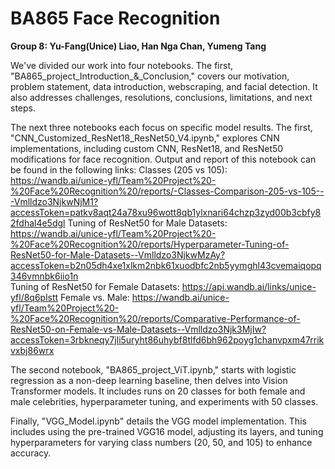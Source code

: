 # BA865 Face Recognition
**Group 8: Yu-Fang(Unice) Liao, Han Nga Chan, Yumeng Tang**

We've divided our work into four notebooks. The first, "BA865_project_Introduction_&_Conclusion," covers our motivation, problem statement, data introduction, webscraping, and facial detection. It also addresses challenges, resolutions, conclusions, limitations, and next steps.


The next three notebooks each focus on specific model results. The first, "CNN_Customized_ResNet18_ResNet50_V4.ipynb," explores CNN implementations, including custom CNN, ResNet18, and ResNet50 modifications for face recognition. Output and report of this notebook can be found in the following links: 
Classes (205 vs 105): https://wandb.ai/unice-yfl/Team%20Project%20-%20Face%20Recognition%20/reports/-Classes-Comparison-205-vs-105---Vmlldzo3NjkwNjM1?accessToken=patkv8aqt24a78xu96wott8qb1ylxnari64chzp3zyd00b3cbfy82fdhal4e5dgl
Tuning of ResNet50 for Male Datasets: https://wandb.ai/unice-yfl/Team%20Project%20-%20Face%20Recognition%20/reports/Hyperparameter-Tuning-of-ResNet50-for-Male-Datasets--Vmlldzo3NjkwMzAy?accessToken=b2n05dh4xe1xlkm2nbk61xuodbfc2nb5yymghl43cvemaiqopq346vmnbk6iio1n   
Tuning of ResNet50 for Female Datasets: https://api.wandb.ai/links/unice-yfl/8q6plstt
Female vs. Male: https://wandb.ai/unice-yfl/Team%20Project%20-%20Face%20Recognition%20/reports/Comparative-Performance-of-ResNet50-on-Female-vs-Male-Datasets--Vmlldzo3Njk3MjIw?accessToken=3rbkneqy7jli5uryht86uhybf8tlfd6bh962poyg1chanvpxm47rrikvxbj86wrx


The second notebook, "BA865_project_ViT.ipynb," starts with logistic regression as a non-deep learning baseline, then delves into Vision Transformer models. It includes runs on 20 classes for both female and male celebrities, hyperparameter tuning, and experiments with 50 classes.


Finally, "VGG_Model.ipynb" details the VGG model implementation. This includes using the pre-trained VGG16 model, adjusting its layers, and tuning hyperparameters for varying class numbers (20, 50, and 105) to enhance accuracy.
